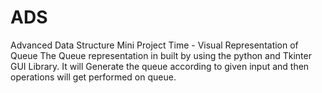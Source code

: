 # ADS
Advanced Data Structure Mini Project 
Time - Visual Representation of Queue 
The Queue representation in built by using the python and Tkinter GUI Library. It will Generate the queue according to given input and then operations will get performed on queue.
